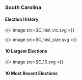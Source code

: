 ### South Carolina

#### Election History
{{< image src=SC_hist_vic.svg >}}

{{< image src=SC_hist_size.svg >}}

#### 10 Largest Elections
{{< image src=SC_10.svg >}}

#### 10 Most Recent Elections

